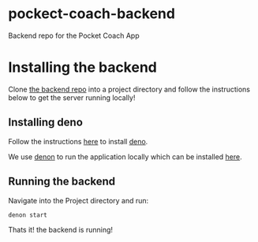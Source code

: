 # pockect-coach-backend
Backend repo for the Pocket Coach App
# Installing the backend
Clone [the backend repo](https://github.com/ShreySham/pocket-coach-backend) into a project directory and follow the instructions below to get the server running locally!
## Installing deno
Follow the instructions [here](https://deno.land/manual@v1.31.1/getting_started/installation) to install [deno](https://deno.land/).

We use [denon](https://deno.land/x/denon@2.5.0) to run the application locally which can be installed [here](https://deno.land/x/denon@2.5.0#install).

## Running the backend
Navigate into the Project directory and run:
```
denon start
```
Thats it! the backend is running!